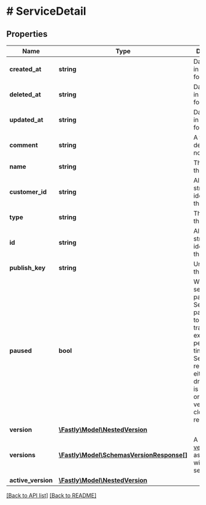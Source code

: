 # # ServiceDetail

## Properties

Name | Type | Description | Notes
------------ | ------------- | ------------- | -------------
**created_at** | **string** | Date and time in ISO 8601 format. | [optional] [readonly]
**deleted_at** | **string** | Date and time in ISO 8601 format. | [optional] [readonly]
**updated_at** | **string** | Date and time in ISO 8601 format. | [optional] [readonly]
**comment** | **string** | A freeform descriptive note. | [optional]
**name** | **string** | The name of the service. | [optional]
**customer_id** | **string** | Alphanumeric string identifying the customer. | [optional] [readonly]
**type** | **string** | The type of this service. | [optional]
**id** | **string** | Alphanumeric string identifying the service. | [optional] [readonly]
**publish_key** | **string** | Unused at this time. | [optional]
**paused** | **bool** | Whether the service is paused. Services are paused due to a lack of traffic for an extended period of time. Services are resumed either when a draft version is activated or a locked version is cloned and reactivated. | [optional]
**version** | [**\Fastly\Model\NestedVersion**](NestedVersion.md) |  | [optional]
**versions** | [**\Fastly\Model\SchemasVersionResponse[]**](SchemasVersionResponse.md) | A list of [versions](/reference/api/services/version/) associated with the service. | [optional]
**active_version** | [**\Fastly\Model\NestedVersion**](NestedVersion.md) |  | [optional]

[[Back to API list]](../../README.md#endpoints) [[Back to README]](../../README.md)
